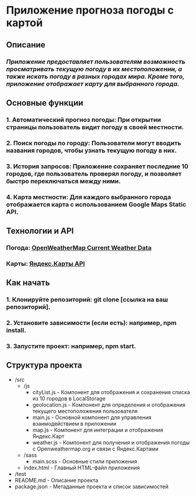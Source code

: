 # **Приложение прогноза погоды с картой**

## **Описание**

### *Приложение предоставляет пользователям возможность просматривать текущую погоду в их местоположении, а также искать погоду в разных городах мира. Кроме того, приложение отображает карту для выбранного города.*

## **Основные функции**

### 1. Автоматический прогноз погоды: При открытии страницы пользователь видит погоду в своей местности.
### 2. Поиск погоды по городу: Пользователи могут вводить названия городов, чтобы узнать текущую погоду в них.
### 3. История запросов: Приложение сохраняет последние 10 городов, где пользователь проверял погоду, и позволяет быстро переключаться между ними.
### 4. Карта местности: Для каждого выбранного города отображается карта с использованием Google Maps Static API.

## **Технологии и API**

### Погода: [OpenWeatherMap Current Weather Data](https://openweathermap.org/current)
### Карты: [Яндекс.Карты API](https://yandex.ru/dev/maps/jsapi/)

## **Как начать**
### 1. Клонируйте репозиторий: git clone [ссылка на ваш репозиторий].
### 2. Установите зависимости (если есть): например, npm install.
### 3. Запустите проект: например, npm start.

## **Структура проекта**


- /src
  - /js
    - cityList.js - Компонент для отображения и сохранения списка из 10 городов в LocalStorage
    - geolocation.js - Компонент для определения и отображения текущего местоположения пользователя
    - main.js - Основной компонент для управления взаимодействием в приложении
    - map.js - Компонент для интеграции и отображения Яндекс.Карт
    - weather.js - Компонент для получения и отображения погоды с Openweathermap.org и связи с Яндекс.Картами
  - /sass
    - main.scss - Основные стили приложения
  - index.html - Главный HTML-файл приложения
- /test
- README.md - Описание проекта
- package.json - Метаданные проекта и список зависимостей